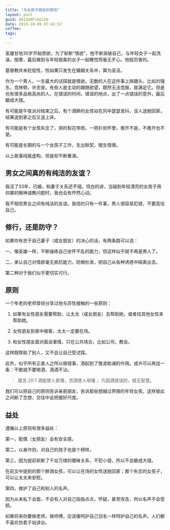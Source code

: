 ```yaml
---
title: "与女孩子相处的原则"
layout: post
guid: Q6IZpNFcbp1Sb
date: 2019-10-09 07:41:57
coffee:
tags:
  -
---
```


圣雄甘地30岁开始禁欲，为了斩断“情欲”，他不断突破自己，与年轻女子一起洗澡，按摩，最后做到与年轻貌美的女子一起睡觉而毫无歹心。他挺厉害的。

基督教并未贬低性，性如果只发生在婚姻关系中，算为圣洁。

作为一个男人，一生最大的试探就是情欲。无数的人在这件事上摔跟头，比如刘强东，克林顿，许志安。有些人是主动的跟随欲望，既然无法克服，就满足它。但是也有很多品格高尚的人，在错误的时间，错误的地点，出了一点错误的意外，最后酿成大错。

有可能是午夜派对结束之后，有个酒醉的女孩站在风中瑟瑟发抖，没人送她回家，结果送到家之后又送上床。

有可能是有个女孩失恋了，哭的梨花带雨，一把扑到怀里，推开不是，不推开也不是。

有可能是长期的与一个女孩子工作，生出默契，暗生情愫。

以上故事纯属虚构，但是却不断重演。

## 男女之间真的有纯洁的友谊？

我活了33年，已婚，和妻子关系还不错。坦白的讲，当碰到年轻漂亮的女孩子用仰慕的眼神请教问题时，我也会有怦然心动。

我不相信男女之间有纯洁的友谊。我信的只有一件事，男人很容易犯错，不要高估自己。

## 修行，还是防守？

如果你有忠于自己妻子（或女朋友）的决心的话，有两条路可以选：

一，像圣雄一样，不断操练自己坐怀不乱的能力，但这样似乎就不再是男人了。

二，承认自己对情欲毫无抵抗能力，防微杜渐，把自己从各种诱惑中隔离出去。

第二种对于我们似乎更切实可行。


## 原则

一个年老的老师曾经分享过他与异性接触的一些原则：

1. 如果有女性朋友需要帮助，让太太（或女朋友）去帮助她，或者找其他女性来帮助她。

2. 女性朋友到家中做客，太太一定要在场。

3. 和女性朋友面对面谈事情，只在公共场合，比如公司，教会。

这样既帮助了别人，又不会让自己受试探。

此外，似乎所有正直人之所以做错事，酒起到了推波助澜的作用。或许可以再加一条：干脆就不要喝酒，滴酒不沾。

> 箴言 20:1 酒能使人亵慢，浓酒使人喧嚷；
凡因酒错误的，就无智慧。

我们可以把自己的原则告诉亲密朋友，告诉那些想越过界限的年轻女孩，这样彼此之间断了念想，交往中会把握好尺度。



## 益处

遵循以上原则有很多益处：

第一，配偶（女朋友）会有安全感。

第二，以身作则，对自己的孩子也是个榜样。

第三，因为提前斩断了千丝万缕的暧昧关系，不犯小错，所以不会酿成大错。

在前文中提到的那个醉酒女孩，可以让在场的女性送她回家；那个失恋的女孩子，可以让太太来安慰。

第四，维护了自己和别人的名声。

因为从未私下会面，不会有人对自己指指点点，怀疑，甚至攻击，所以名声不会受损。

如果将来你要做老师，做师傅，应该像呵护自己羽毛一样呵护自己的名声。人们都不喜欢伪君子站讲台。






